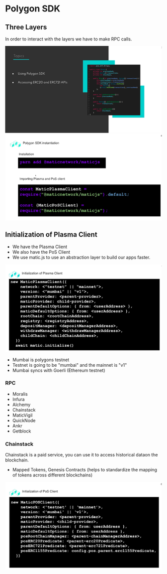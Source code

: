 # Polygon SDK

## Three Layers

In order to interact with the layers we have to make RPC calls.

![Alt text](image.png)
![Alt text](image-1.png)

## Initialization of Plasma Client

- We have the Plasma Client
- We also have the PoS Client
- We use matic.js to use an abstraction layer to build our apps faster.

![Alt text](image-2.png)

- Mumbai is polygons testnet
- Testnet is going to be "mumbai" and the mainnet is "v1"
- Mumbai syncs with Goerli (Ethereum testnet)

### RPC

- Moralis
- Infura
- Alchemy
- Chainstack
- MaticVigil
- QuickNode
- Ankr
- Getblock

### Chainstack
Chainstack is a paid service, you can use it to access historical dataon the blockchain.

- Mapped Tokens, Genesis Contracts (helps to standardize the mapping of tokens across different blockchains)

![Alt text](image-3.png)

